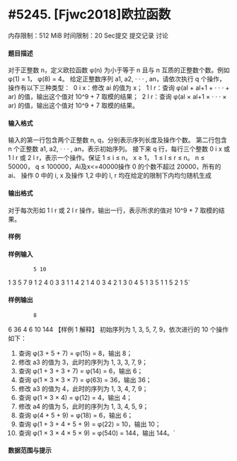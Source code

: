 
# #5245. [Fjwc2018]欧拉函数
内存限制：512 MiB 时间限制：20 Sec提交 提交记录 讨论
#### 题目描述
对于正整数 n，定义欧拉函数 φ(n) 为小于等于 n 且与 n 互质的正整数个数。例如
φ(1) = 1， φ(8) = 4。
给定正整数序列 a1, a2, · · · , an，请依次执行 q 个操作，操作有以下三种类型：
 0 i x：修改 ai 的值为 x；
 1 l r：查询 φ(al + al+1 + · · · + ar) 的值，输出这个值对 10^9 + 7 取模的结果；
 2 l r：查询 φ(al × al+1 × · · · × ar) 的值，输出这个值对 10^9 + 7 取模的结果。

#### 输入格式
输入的第一行包含两个正整数 n, q，分别表示序列长度及操作个数。
第二行包含 n 个正整数 a1, a2, · · · , an，表示初始序列。
接下来 q 行，每行三个整数 0 i x 或 1 l r 或 2 l r，表示一个操作。保证
1 ≤ i ≤ n， x ≥ 1， 1 ≤ l ≤ r ≤ n。
n ≤ 50000， q ≤ 100000，Ai及x<=40000操作 0 的个数不超过 20000，所有的 ai、
操作 0 中的 i, x 及操作 1,2 中的 l, r 均在给定的限制下内均匀随机生成

#### 输出格式
对于每次形如 1 l r 或 2 l r 操作，输出一行，表示所求的值对 10^9 + 7 取模的结果。

#### 样例

#### 样例输入

			5 10
1 3 5 7 9
1 2 4
0 3 3
1 1 4
2 1 4
0 3 4
2 1 3
0 4 5
1 3 5
1 1 5
2 1 5`
#### 样例输出

			8 
6
36
4 
6
10
144
【样例 1 解释】
初始序列为 1, 3, 5, 7, 9，依次进行的 10 个操作如下：
1. 查询 φ(3 + 5 + 7) = φ(15) = 8，输出 8；
2. 修改 a3 的值为 3，此时的序列为 1, 3, 3, 7, 9；
3. 查询 φ(1 + 3 + 3 + 7) = φ(14) = 6，输出 6；
4. 查询 φ(1 × 3 × 3 × 7) = φ(63) = 36，输出 36；
5. 修改 a3 的值为 4，此时的序列为 1, 3, 4, 7, 9；
6. 查询 φ(1 × 3 × 4) = φ(12) = 4，输出 4；
7. 修改 a4 的值为 5，此时的序列为 1, 3, 4, 5, 9；
8. 查询 φ(4 + 5 + 9) = φ(18) = 6，输出 6；
9. 查询 φ(1 + 3 + 4 + 5 + 9) = φ(22) = 10，输出 10；
10. 查询 φ(1 × 3 × 4 × 5 × 9) = φ(540) = 144，输出 144。`
#### 数据范围与提示

